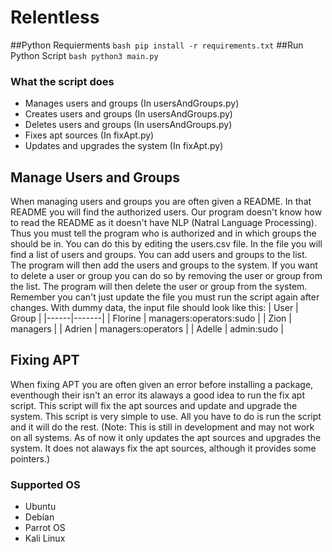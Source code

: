 # Relentless

##Python Requierments
```bash pip install -r requirements.txt```
##Run Python Script
```bash python3 main.py```

### What the script does
- Manages users and groups (In usersAndGroups.py)
- Creates users and groups (In usersAndGroups.py)
- Deletes users and groups (In usersAndGroups.py)
- Fixes apt sources (In fixApt.py)
- Updates and upgrades the system (In fixApt.py)

## Manage Users and Groups
When managing users and groups you are often given a README. In that README you will find the authorized users. Our program doesn't know how to read the README as it doesn't have NLP (Natral Language Processing). Thus you must tell the program who is authorized and in which groups the should be in. You can do this by editing the users.csv file. In the file you will find a list of users and groups. You can add users and groups to the list. The program will then add the users and groups to the system. If you want to delete a user or group you can do so by removing the user or group from the list. The program will then delete the user or group from the system. Remember you can't just update the file you must run the script again after changes. With dummy data, the input file should look like this:
| User | Group |
|------|-------|
| Florine | managers:operators:sudo |
| Zion | managers |
| Adrien | managers:operators |
| Adelle | admin:sudo |

## Fixing APT
When fixing APT you are often given an error before installing a package, eventhough their isn't an error its alaways a good idea to run the fix apt script. This script will fix the apt sources and update and upgrade the system. This script is very simple to use. All you have to do is run the script and it will do the rest. (Note: This is still in development and may not work on all systems. As of now it only updates the apt sources and upgrades the system. It does not alaways fix the apt sources, although it provides some pointers.)

### Supported OS
- Ubuntu
- Debian
- Parrot OS
- Kali Linux